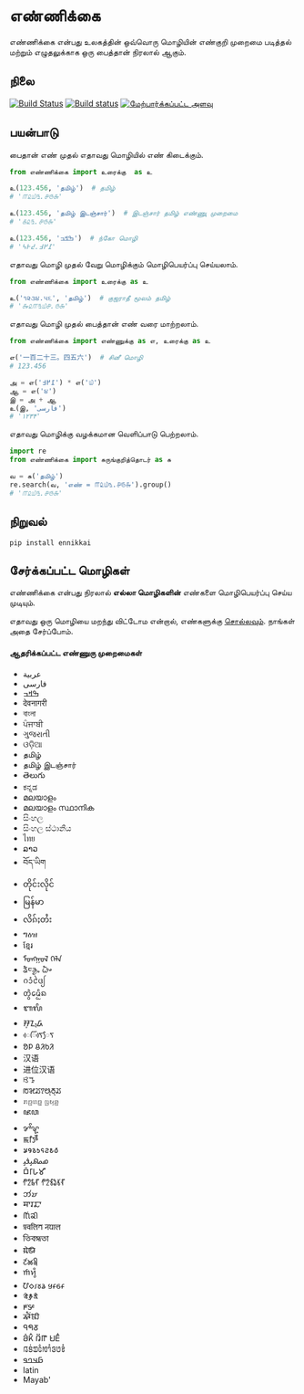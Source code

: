 # எண்ணிக்கை
எண்ணிக்கை என்பது உலகத்தின் ஒவ்வொரு மொழியின் எண்குறி முறைமை படித்தல் மற்றும் எழுதலுக்காக ஒரு பைத்தான் 
நிரலால் ஆகும்.

## நிலை
[![Build Status](https://travis-ci.org/julienmalard/ennikkai.svg?branch=master)](https://travis-ci.org/julienmalard/ennikkai)
[![Build status](https://ci.appveyor.com/api/projects/status/06m0e097gahel2ij/branch/master?svg=true)](https://ci.appveyor.com/project/julienmalard/ennikkai)
[![மேற்பார்க்கப்பட்ட அளவு](https://coveralls.io/repos/github/julienmalard/ennikkai/badge.svg?branch=master)](https://coveralls.io/github/julienmalard/ennikkai?branch=master)

## பயன்பாடு
பைதான் எண் முதல் எதாவது மொழியில் எண் கிடைக்கும்.

```python
from எண்ணிக்கை import உரைக்கு  as உ

உ(123.456, 'தமிழ்')  # தமிழ்
# '௱௨௰௩.௪௫௬'

உ(123.456, 'தமிழ் இடஞ்சார்')  # இடஞ்சார் தமிழ் எண்ணுு முறைமை
# '௧௨௩.௪௫௬'

உ(123.456, 'ߒߞߏ')  # ந்கோ மொழி
# '߁߂߃.߄߅߆'

```

எதாவது மொழி முதல் வேறு மொழிக்கும் மொழிபெயர்ப்பு செய்யலாம்.

```python
from எண்ணிக்கை import உரைக்கு as உ

உ('૧૨૩૪.૫૬', 'தமிழ்')  # குஜராதீ மூலம் தமிழ்
# '௲௨௱௩௰௪.௫௬'
```

எதாவது மொழி முதல் பைத்தான் எண் வரை மாற்றலாம்.

```python
from எண்ணிக்கை import எண்ணுக்கு as எ, உரைக்கு as உ

எ('一百二十三。四五六')  # சினீ மொழி
# 123.456

அ = எ('߁߂߃') * எ('௰')
ஆ = எ('૪')
இ = அ + ஆ
உ(இ, 'فارسی')
# '۱۲۳۴'
```

எதாவது மொழிக்கு வழக்கமான வெளிப்பாடு பெற்றலாம்.

```python
import re
from எண்ணிக்கை import சுருங்குறித்தொடர் as சு

வ = சு('தமிழ்')
re.search(வ, 'எண் = ௱௨௰௩.௪௫௬').group()
# '௱௨௰௩.௪௫௬'
```

## நிறுவல்
    pip install ennikkai

## சேர்க்கப்பட்ட மொழிகள்

எண்ணிக்கை என்பது நிரலால் **எல்லா மொழிகளின்** எண்களை மொழிபெயர்ப்பு செய்ய முடியும். 

எதாவது ஒரு மொழியை மறந்து விட்டோம என்றால், எண்களுக்கு [சொல்லவும்](https://github.com/julienmalard/ennikkai/issues). நாங்கள் அதை சேர்ப்போம்.

#### ஆதரிக்கப்பட்ட எண்ணுரு முறைமைகள்
* عربية
* فارسی
* ߒߞߏ
* देवनागरी
* বাংলা
* ਪੰਜਾਬੀ
* ગુજરાતી
* ଓଡ଼ିଆ
* தமிழ்
* தமிழ் இடஞ்சார்
* తెలుగు
* ಕನ್ನಡ
* മലയാളം
* മലയാളം സ്ഥാനിക
* සිංහල
* සිංහල ස්ථානීය
* ไทย
* ລາວ
* བོད་ཡིག
* တိုင်းလိုင်
* မြန်မာ
* လိၵ်ႈတႆး
* ግዕዝ
* ខ្មែរ
* ᠮᠣᠩᠭᠣᠯ ᠬᠡᠯᠡ
* ᤕᤠᤰᤌᤢᤱ ᤐᤠᤴ
* ᨣᩴᩣᩱᨴᩭ
* ᨲ᩠ᩅᩫᨾᩮᩥᩬᨦ
* ᬩᬮᬶ
* ᮞᮥᮔ᮪ᮓ
* ᰴᰩᰛᰴᰧᰛ
* ᱚᱞ ᱪᱤᱠᱤ
* 汉语
* 进位汉语
* ꕙꔤ
* ꢱꣃꢬꢵꢰ꣄ꢜ꣄ꢬ
* ꤊꤢ꤬ꤛꤢ꤭ ꤜꤟꤤ꤬
* ꦗꦮ
* ꨌꨩꨠ
* ꯃꯤꯇꯩ
* 𐒋𐒘𐒈𐒑𐒛𐒒𐒕𐒀
* 𐴇𐴝𐴕𐴞𐴉𐴞
* 𑀩𑁆𑀭𑀸𑀳𑀫𑀻
* 𑃐𑃦𑃝𑃗 𑃐𑃦𑃖𑃛𑃣𑃗
* 𑄃𑄧𑄏
* 𑆯𑆳𑆫𑆢𑆳
* 𑋝𑋡𑋟𑋐𑋢
* 𑐥𑑂𑐬𑐔𑐮𑐶𑐟 𑐣𑐾𑐥𑐵𑐮
* 𑒞𑒱𑒩𑒯𑒳𑒞𑒰
* 𑘦𑘻𑘚𑘲
* 𑚔𑚭𑚊𑚤𑚯
* 𑜒𑜑𑜪𑜨
* 𑢹𑣗𑣁𑣜𑣊 𑣏𑣂𑣕𑣂
* 𑰥𑰹𑰎𑰿𑰬𑰲𑰎𑰱
* 𑴎𑴽𑵀𑴘𑴲
* 𑵶𑶓𑶕𑶂𑶋
* 𖩃𖩓𖩑
* 𖬖𖬰𖬝𖬵 𖬄𖬶𖬟 𖬌𖬣𖬵
* 𞄀𞄩𞄰𞄁𞄦𞄱𞄂𞄤𞄳𞄬𞄃𞄥𞄳
* 𞤀𞤣𞤤𞤥
* latin
* Mayab'


